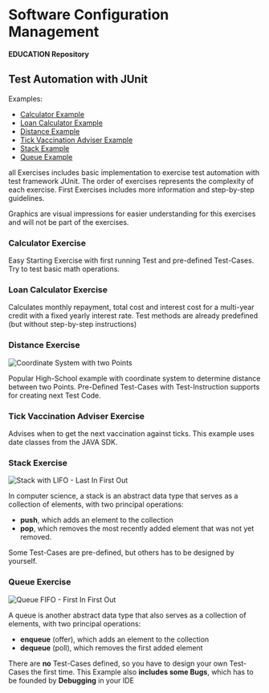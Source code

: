 # Software Configuration Management #

**EDUCATION Repository**

## Test Automation with JUnit ##

Examples:

- [Calculator Example](Calculator)
- [Loan Calculator Example](LoanCalculator)
- [Distance Example](Distance)
- [Tick Vaccination Adviser Example](TickVaccinationAdviser)
- [Stack Example](Stack)
- [Queue Example](Queue)

all Exercises includes basic implementation to exercise test automation with test framework JUnit. The order of exercises represents the complexity of each exercise. First Exercises includes more information and step-by-step guidelines. 

Graphics are visual impressions for easier understanding for this exercises and will not be part of the exercises.

### Calculator Exercise ###

Easy Starting Exercise with first running Test and pre-defined Test-Cases. Try to test basic math operations.

### Loan Calculator Exercise ###

Calculates monthly repayment, total cost and interest cost for a multi-year credit with a fixed yearly interest rate. Test methods are already predefined (but without step-by-step instructions)

### Distance Exercise ###

![Coordinate System with two Points](https://upload.wikimedia.org/wikipedia/commons/thumb/8/8e/Kartesisches_system.svg/600px-Kartesisches_system.svg.png)

Popular High-School example with coordinate system to determine distance between two Points. Pre-Defined Test-Cases with Test-Instruction supports for creating next Test Code.

### Tick Vaccination Adviser Exercise ###

Advises when to get the next vaccination against ticks. This example uses date classes from the JAVA SDK.

### Stack Exercise ###

![Stack with LIFO - Last In First Out](https://upload.wikimedia.org/wikipedia/commons/thumb/b/b4/Lifo_stack.png/700px-Lifo_stack.png)

In computer science, a stack is an abstract data type that serves as a collection of elements, with two principal operations:

- **push**, which adds an element to the collection
- **pop**, which removes the most recently added element that was not yet removed.

Some Test-Cases are pre-defined, but others has to be designed by yourself.

### Queue Exercise ###

![Queue FIFO - First In First Out](https://upload.wikimedia.org/wikipedia/commons/thumb/5/52/Data_Queue.svg/600px-Data_Queue.svg.png)

A queue is another abstract data type that also serves as a collection of elements, with two principal operations:

- **enqueue** (offer), which adds an element to the collection
- **dequeue** (poll), which removes the first added element

There are **no** Test-Cases defined, so you have to design your own Test-Cases the first time. This Example also **includes some Bugs**, which has to be founded by **Debugging** in your IDE